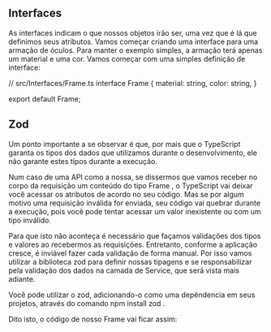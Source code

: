 ## Interfaces

As interfaces indicam o que nossos objetos irão ser, uma vez que é lá que definimos seus atributos.
Vamos começar criando uma interface para uma armação de óculos. Para manter o exemplo simples, a armação terá apenas um material e uma cor.
Vamos começar com uma simples definição de interface:

  // src/Interfaces/Frame.ts
  interface Frame {
    material: string,
    color: string,
  }

  export default Frame;


## Zod

Um ponto importante a se observar é que, por mais que o TypeScript garanta os tipos dos dados que utilizamos durante o desenvolvimento, ele não garante estes tipos durante a execução.

Num caso de uma API como a nossa, se dissermos que vamos receber no corpo da requisição um conteúdo do tipo Frame , o TypeScript vai deixar você acessar os atributos de acordo no seu código. Mas se por algum motivo uma requisição inválida for enviada, seu código vai quebrar durante a execução, pois você pode tentar acessar um valor inexistente ou com um tipo inválido.

Para que isto não aconteça é necessário que façamos validações dos tipos e valores ao recebermos as requisições. Entretanto, conforme a aplicação cresce, é inviável fazer cada validação de forma manual. Por isso vamos utilizar a biblioteca zod para definir nossas tipagens e se responsabilizar pela validação dos dados na camada de Service, que será vista mais adiante.

Você pode utilizar o zod, adicionando-o como uma depêndencia em seus projetos, através do comando npm install zod .

Dito isto, o código de nosso Frame vai ficar assim:

